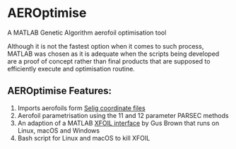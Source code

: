 # AEROptimise
A MATLAB Genetic Algorithm aerofoil optimisation tool

Although it is not the fastest option when it comes to such process, MATLAB was chosen as it is adequate when the scripts being developed are a proof of concept rather than final products that are supposed to efficiently execute and optimisation routine.

## AEROptimise Features:
1. Imports aerofoils form [Selig coordinate files](http://m-selig.ae.illinois.edu/ads/archives/coord_seligFmt.zip)
1. Aerofoil parametrisation using the 11 and 12 parameter PARSEC methods
1. An adaption of a MATLAB [XFOIL interface](https://uk.mathworks.com/matlabcentral/fileexchange/30446-xfoil-interface) by Gus Brown that runs on Linux, macOS and Windows
  1. Bash script for Linux and macOS to kill XFOIL 
